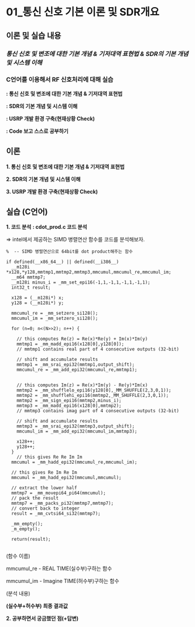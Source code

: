 # 01_통신 신호 기본 이론 및 SDR개요
## 이론 및 실습 내용
### ***통신 신호 및 변조에 대한 기본 개념 & 기저대역 표현법 & SDR의 기본 개념 및 시스템 이해***


### **C언어를 이용해서 RF 신호처리에 대해 실습**

**: 통신 신호 및 변조에 대한 기본 개념 & 기저대역 표현법**

**: SDR의 기본 개념 및 시스템 이해**

**: USRP 개발 환경 구축(현재상황 Check)**

**: Code 보고 스스로 공부하기**

## 이론 
**1. 통신 신호 및 변조에 대한 기본 개념 & 기저대역 표현법**
![]()

**2. SDR의 기본 개념 및 시스템 이해**
![]()

**3. USRP 개발 환경 구축(현재상황 Check)**
![]()



## 실습 (C언어)

**1. 코드 분석**
**: cdot_prod.c 코드 분석**

=> intel에서 제공하는 SIMD 병렬연산 함수를 코드를 분석해보자.
```
%  -- SIMD 병렬연산으로 64bit를 dot product해주는 함수

if defined(__x86_64__) || defined(__i386__)
  __m128i *x128,*y128,mmtmp1,mmtmp2,mmtmp3,mmcumul,mmcumul_re,mmcumul_im;
  __m64 mmtmp7;
  __m128i minus_i = _mm_set_epi16(-1,1,-1,1,-1,1,-1,1);
  int32_t result;

  x128 = (__m128i*) x;
  y128 = (__m128i*) y;

  mmcumul_re = _mm_setzero_si128();
  mmcumul_im = _mm_setzero_si128();

  for (n=0; n<(N>>2); n++) {
  
    // this computes Re(z) = Re(x)*Re(y) + Im(x)*Im(y)
    mmtmp1 = _mm_madd_epi16(x128[0],y128[0]);
    // mmtmp1 contains real part of 4 consecutive outputs (32-bit)

    // shift and accumulate results
    mmtmp1 = _mm_srai_epi32(mmtmp1,output_shift);
    mmcumul_re = _mm_add_epi32(mmcumul_re,mmtmp1);


    // this computes Im(z) = Re(x)*Im(y) - Re(y)*Im(x)
    mmtmp2 = _mm_shufflelo_epi16(y128[0],_MM_SHUFFLE(2,3,0,1));
    mmtmp2 = _mm_shufflehi_epi16(mmtmp2,_MM_SHUFFLE(2,3,0,1));
    mmtmp2 = _mm_sign_epi16(mmtmp2,minus_i);
    mmtmp3 = _mm_madd_epi16(x128[0],mmtmp2);
    // mmtmp3 contains imag part of 4 consecutive outputs (32-bit)

    // shift and accumulate results
    mmtmp3 = _mm_srai_epi32(mmtmp3,output_shift);
    mmcumul_im = _mm_add_epi32(mmcumul_im,mmtmp3);

    x128++;
    y128++;
  }
    // this gives Re Re Im Im
  mmcumul = _mm_hadd_epi32(mmcumul_re,mmcumul_im);

  // this gives Re Im Re Im
  mmcumul = _mm_hadd_epi32(mmcumul,mmcumul);

  // extract the lower half
  mmtmp7 = _mm_movepi64_pi64(mmcumul);
  // pack the result
  mmtmp7 = _mm_packs_pi32(mmtmp7,mmtmp7);
  // convert back to integer
  result = _mm_cvtsi64_si32(mmtmp7);
  
  _mm_empty();
  _m_empty();
 
  return(result);
 
```
(함수 이름)

mmcumul_re  - REAL TIME(실수부)구하는 함수

mmcumul_im - Imagine TIME(허수부)구하는 함수


(분석 내용)
![]()


**(실수부+허수부) 최종 결과값**



**2. 공부하면서 궁금했던 점(+답변)**
